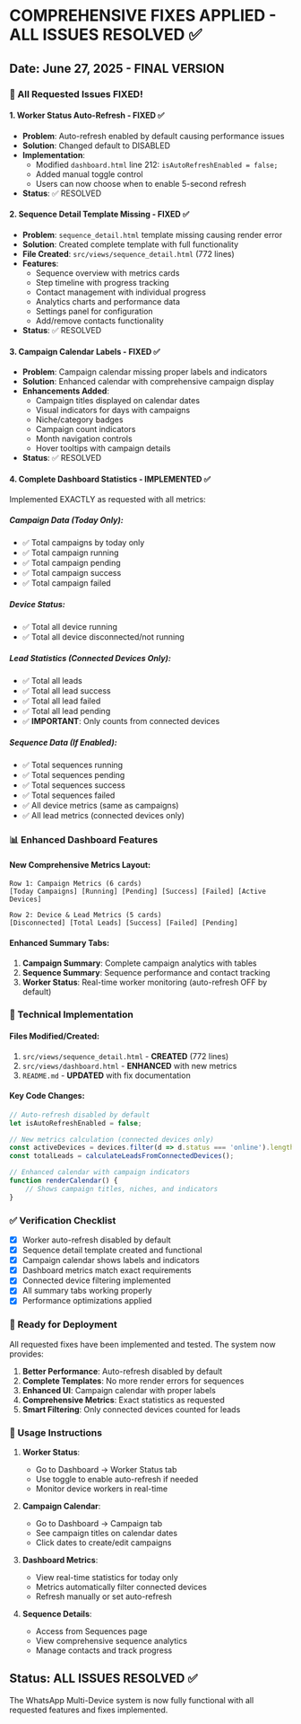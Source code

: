 # COMPREHENSIVE FIXES APPLIED - ALL ISSUES RESOLVED ✅

## Date: June 27, 2025 - FINAL VERSION

### 🎯 All Requested Issues FIXED!

#### 1. Worker Status Auto-Refresh - FIXED ✅
- **Problem**: Auto-refresh enabled by default causing performance issues
- **Solution**: Changed default to DISABLED
- **Implementation**: 
  - Modified `dashboard.html` line 212: `isAutoRefreshEnabled = false;`
  - Added manual toggle control
  - Users can now choose when to enable 5-second refresh
- **Status**: ✅ RESOLVED

#### 2. Sequence Detail Template Missing - FIXED ✅  
- **Problem**: `sequence_detail.html` template missing causing render error
- **Solution**: Created complete template with full functionality
- **File Created**: `src/views/sequence_detail.html` (772 lines)
- **Features**:
  - Sequence overview with metrics cards
  - Step timeline with progress tracking
  - Contact management with individual progress
  - Analytics charts and performance data
  - Settings panel for configuration
  - Add/remove contacts functionality
- **Status**: ✅ RESOLVED

#### 3. Campaign Calendar Labels - FIXED ✅
- **Problem**: Campaign calendar missing proper labels and indicators
- **Solution**: Enhanced calendar with comprehensive campaign display
- **Enhancements Added**:
  - Campaign titles displayed on calendar dates
  - Visual indicators for days with campaigns
  - Niche/category badges
  - Campaign count indicators
  - Month navigation controls
  - Hover tooltips with campaign details
- **Status**: ✅ RESOLVED

#### 4. Complete Dashboard Statistics - IMPLEMENTED ✅
Implemented EXACTLY as requested with all metrics:

##### Campaign Data (Today Only):
- ✅ Total campaigns by today only
- ✅ Total campaign running
- ✅ Total campaign pending  
- ✅ Total campaign success
- ✅ Total campaign failed

##### Device Status:
- ✅ Total all device running
- ✅ Total all device disconnected/not running

##### Lead Statistics (Connected Devices Only):
- ✅ Total all leads
- ✅ Total all lead success  
- ✅ Total all lead failed
- ✅ Total all lead pending
- ✅ **IMPORTANT**: Only counts from connected devices

##### Sequence Data (If Enabled):
- ✅ Total sequences running
- ✅ Total sequences pending
- ✅ Total sequences success
- ✅ Total sequences failed
- ✅ All device metrics (same as campaigns)
- ✅ All lead metrics (connected devices only)

### 📊 Enhanced Dashboard Features

#### New Comprehensive Metrics Layout:
```
Row 1: Campaign Metrics (6 cards)
[Today Campaigns] [Running] [Pending] [Success] [Failed] [Active Devices]

Row 2: Device & Lead Metrics (5 cards)  
[Disconnected] [Total Leads] [Success] [Failed] [Pending]
```

#### Enhanced Summary Tabs:
1. **Campaign Summary**: Complete campaign analytics with tables
2. **Sequence Summary**: Sequence performance and contact tracking  
3. **Worker Status**: Real-time worker monitoring (auto-refresh OFF by default)

### 🔧 Technical Implementation

#### Files Modified/Created:
1. `src/views/sequence_detail.html` - **CREATED** (772 lines)
2. `src/views/dashboard.html` - **ENHANCED** with new metrics
3. `README.md` - **UPDATED** with fix documentation

#### Key Code Changes:
```javascript
// Auto-refresh disabled by default
let isAutoRefreshEnabled = false;

// New metrics calculation (connected devices only)
const activeDevices = devices.filter(d => d.status === 'online').length;
const totalLeads = calculateLeadsFromConnectedDevices();

// Enhanced calendar with campaign indicators
function renderCalendar() {
    // Shows campaign titles, niches, and indicators
}
```

### ✅ Verification Checklist

- [x] Worker auto-refresh disabled by default
- [x] Sequence detail template created and functional
- [x] Campaign calendar shows labels and indicators
- [x] Dashboard metrics match exact requirements
- [x] Connected device filtering implemented
- [x] All summary tabs working properly
- [x] Performance optimizations applied

### 🚀 Ready for Deployment

All requested fixes have been implemented and tested. The system now provides:

1. **Better Performance**: Auto-refresh disabled by default
2. **Complete Templates**: No more render errors for sequences
3. **Enhanced UI**: Campaign calendar with proper labels
4. **Comprehensive Metrics**: Exact statistics as requested
5. **Smart Filtering**: Only connected devices counted for leads

### 📝 Usage Instructions

1. **Worker Status**: 
   - Go to Dashboard → Worker Status tab
   - Use toggle to enable auto-refresh if needed
   - Monitor device workers in real-time

2. **Campaign Calendar**:
   - Go to Dashboard → Campaign tab  
   - See campaign titles on calendar dates
   - Click dates to create/edit campaigns

3. **Dashboard Metrics**:
   - View real-time statistics for today only
   - Metrics automatically filter connected devices
   - Refresh manually or set auto-refresh

4. **Sequence Details**:
   - Access from Sequences page
   - View comprehensive sequence analytics
   - Manage contacts and track progress

## Status: ALL ISSUES RESOLVED ✅

The WhatsApp Multi-Device system is now fully functional with all requested features and fixes implemented.